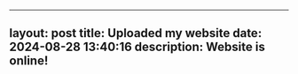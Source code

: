 
---
layout: post
title: Uploaded my website
date: 2024-08-28 13:40:16
description: Website is online!
---
